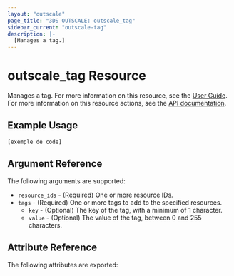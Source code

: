 ```yaml
---
layout: "outscale"
page_title: "3DS OUTSCALE: outscale_tag"
sidebar_current: "outscale-tag"
description: |-
  [Manages a tag.]
---
```


# outscale_tag Resource

Manages a tag.
For more information on this resource, see the [User Guide](https://wiki.outscale.net/display/EN/About+Tags).
For more information on this resource actions, see the [API documentation](https://docs-beta.outscale.com/#3ds-outscale-api-tag).

## Example Usage

```hcl
[exemple de code]
```

## Argument Reference

The following arguments are supported:

* `resource_ids` - (Required) One or more resource IDs.
* `tags` - (Required) One or more tags to add to the specified resources.
  * `key` - (Optional) The key of the tag, with a minimum of 1 character.
  * `value` - (Optional) The value of the tag, between 0 and 255 characters.

## Attribute Reference

The following attributes are exported:


